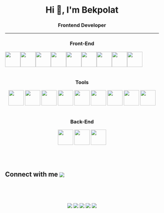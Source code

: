 <div id="header" align="center" >
	<h1>Hi 👋, I'm Bekpolat</h1>
	<h3>Frontend Developer</h3>
	<hr/>
</div>

<div align="center">
    <h3>Front-End</h3>
    <div style="display: flex; align-items: center;">
	<img src="https://cdn.jsdelivr.net/gh/devicons/devicon/icons/html5/html5-original.svg" width="50" height="50" />
	<img src="https://cdn.jsdelivr.net/gh/devicons/devicon/icons/css3/css3-original.svg" width="50" height="50" />
	<img src="https://cdn.jsdelivr.net/gh/devicons/devicon/icons/sass/sass-original.svg" width="50" height="50" />
	<img src="https://www.svgrepo.com/show/374118/tailwind" width="50" height="50" />
	<img src="https://cdn.jsdelivr.net/gh/devicons/devicon/icons/nextjs/nextjs-line.svg" width="50" height="50" />
	<img src="https://cdn.jsdelivr.net/gh/devicons/devicon/icons/javascript/javascript-original.svg" width="50" height="50" />
	<img src="https://cdn.jsdelivr.net/gh/devicons/devicon/icons/typescript/typescript-original.svg" width="50" height="50" />
	<img src="https://cdn.jsdelivr.net/gh/devicons/devicon/icons/react/react-original.svg" width="50" height="50" />
	<img src="https://cdn.jsdelivr.net/gh/devicons/devicon/icons/redux/redux-original.svg" width="50" height="50" />
    </div>
</div>
<br />
<div align="center">
    <h3>Tools</h3>
    <img src="https://cdn.jsdelivr.net/gh/devicons/devicon/icons/figma/figma-original.svg" width="50" height="50"  />
    <img src="https://cdn.jsdelivr.net/gh/devicons/devicon/icons/vscode/vscode-original.svg" width="50" height="50" />
    <img src="https://cdn.jsdelivr.net/gh/devicons/devicon/icons/git/git-original.svg" width="50" height="50" />
    <img src="https://cdn.jsdelivr.net/gh/devicons/devicon/icons/npm/npm-original-wordmark.svg" width="50" height="50" />
    <img src="https://cdn.jsdelivr.net/gh/devicons/devicon/icons/firebase/firebase-plain.svg" width="50" height="50" />
    <img src="https://www.svgrepo.com/show/354202/postman-icon.svg" width="50" height="50"/>
    <img src="https://cdn.jsdelivr.net/gh/devicons/devicon/icons/photoshop/photoshop-plain.svg" width="50" height="50" />
    <img src="https://cdn.jsdelivr.net/gh/devicons/devicon/icons/google/google-original.svg" width="50" height="50" />
     <img src="https://www.svgrepo.com/show/306500/openai.svg" width="50" height="50" color="white"/>
</div>
<br />
<div align="center">
    <h3>Back-End</h3>
    <img src="https://cdn.jsdelivr.net/gh/devicons/devicon/icons/express/express-original.svg" width="50" height="50"  />
    <img src="https://cdn.jsdelivr.net/gh/devicons/devicon/icons/mongodb/mongodb-original.svg" width="50" height="50" />
    <img src="https://cdn.jsdelivr.net/gh/devicons/devicon/icons/nodejs/nodejs-original-wordmark.svg" width="50" height="50" />
</div>
<br />


<br />
<br />

<h2> Connect with me <a href="https://t.me/bekforever" target="blank"><img align="center"
      src="https://img.shields.io/badge/-telegram-red?color=white&logo=telegram&logoColor=32A8DE"
      /></a> </h2>
<br />

<br />
<br />
<div align="center">

![](http://github-profile-summary-cards.vercel.app/api/cards/profile-details?username=bekforever13&theme=monokai)
![](http://github-profile-summary-cards.vercel.app/api/cards/repos-per-language?username=bekforever13&theme=monokai)
![](http://github-profile-summary-cards.vercel.app/api/cards/most-commit-language?username=bekforever13&theme=monokai)
![](http://github-profile-summary-cards.vercel.app/api/cards/stats?username=bekforever13&theme=monokai)
![](http://github-profile-summary-cards.vercel.app/api/cards/productive-time?username=bekforever13&theme=monokai&utcOffset=8)

</div>
